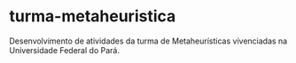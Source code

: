 # turma-metaheuristica
Desenvolvimento de atividades da turma de Metaheurísticas vivenciadas na Universidade Federal do Pará.
